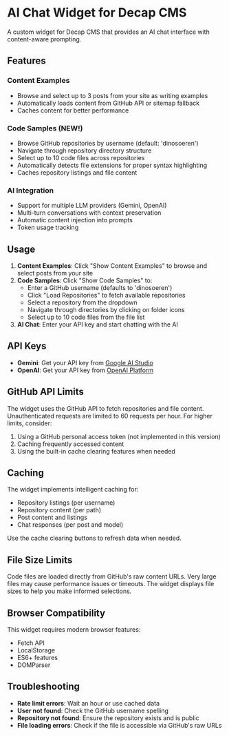# AI Chat Widget for Decap CMS

A custom widget for Decap CMS that provides an AI chat interface with content-aware prompting.

## Features

### Content Examples
- Browse and select up to 3 posts from your site as writing examples
- Automatically loads content from GitHub API or sitemap fallback
- Caches content for better performance

### Code Samples (NEW!)
- Browse GitHub repositories by username (default: 'dinosoeren')
- Navigate through repository directory structure
- Select up to 10 code files across repositories
- Automatically detects file extensions for proper syntax highlighting
- Caches repository listings and file content

### AI Integration
- Support for multiple LLM providers (Gemini, OpenAI)
- Multi-turn conversations with context preservation
- Automatic content injection into prompts
- Token usage tracking

## Usage

1. **Content Examples**: Click "Show Content Examples" to browse and select posts from your site
2. **Code Samples**: Click "Show Code Samples" to:
   - Enter a GitHub username (defaults to 'dinosoeren')
   - Click "Load Repositories" to fetch available repositories
   - Select a repository from the dropdown
   - Navigate through directories by clicking on folder icons
   - Select up to 10 code files from the file list
3. **AI Chat**: Enter your API key and start chatting with the AI

## API Keys

- **Gemini**: Get your API key from [Google AI Studio](https://makersuite.google.com/app/apikey)
- **OpenAI**: Get your API key from [OpenAI Platform](https://platform.openai.com/api-keys)

## GitHub API Limits

The widget uses the GitHub API to fetch repositories and file content. Unauthenticated requests are limited to 60 requests per hour. For higher limits, consider:

1. Using a GitHub personal access token (not implemented in this version)
2. Caching frequently accessed content
3. Using the built-in cache clearing features when needed

## Caching

The widget implements intelligent caching for:
- Repository listings (per username)
- Repository content (per path)
- Post content and listings
- Chat responses (per post and model)

Use the cache clearing buttons to refresh data when needed.

## File Size Limits

Code files are loaded directly from GitHub's raw content URLs. Very large files may cause performance issues or timeouts. The widget displays file sizes to help you make informed selections.

## Browser Compatibility

This widget requires modern browser features:
- Fetch API
- LocalStorage
- ES6+ features
- DOMParser

## Troubleshooting

- **Rate limit errors**: Wait an hour or use cached data
- **User not found**: Check the GitHub username spelling
- **Repository not found**: Ensure the repository exists and is public
- **File loading errors**: Check if the file is accessible via GitHub's raw URLs
